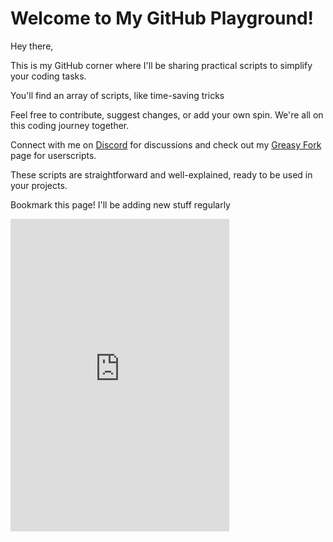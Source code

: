 # Welcome to My GitHub Playground!

Hey there,

This is my GitHub corner where I'll be sharing practical scripts to simplify your coding tasks.

You'll find an array of scripts, like time-saving tricks

Feel free to contribute, suggest changes, or add your own spin. We're all on this coding journey together.

Connect with me on [Discord](https://discord.gg/HJJqRZpH2D) for discussions and check out my [Greasy Fork](https://greasyfork.org/en/users/1102006-skyline1) page for userscripts.

These scripts are straightforward and well-explained, ready to be used in your projects.

Bookmark this page! I'll be adding new stuff regularly

<iframe src="https://discord.com/widget?id=1145051069630644254&theme=dark" width="350" height="500" allowtransparency="true" frameborder="0" sandbox="allow-popups allow-popups-to-escape-sandbox allow-same-origin allow-scripts"></iframe>
